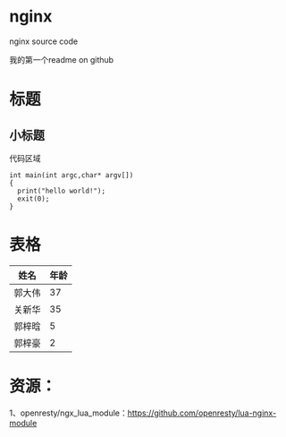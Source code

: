 # nginx
nginx source code

我的第一个readme on github

标题
====

小标题
-----

代码区域
~~~~~~~
int main(int argc,char* argv[])
{
  print("hello world!");
  exit(0);
}
~~~~~~~

表格
====

姓名       | 年龄    
---------- | -----------  
郭大伟     |  37     
关新华     |  35      
郭梓晗     |  5    
郭梓豪     |  2 


资源：
====
1、openresty/ngx_lua_module：https://github.com/openresty/lua-nginx-module

